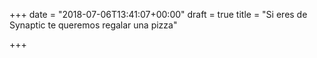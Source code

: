 +++
date = "2018-07-06T13:41:07+00:00"
draft = true
title = "Si eres de Synaptic te queremos regalar una pizza"

+++

